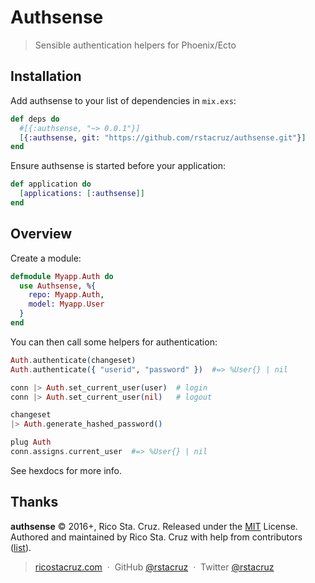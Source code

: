 # Authsense

> Sensible authentication helpers for Phoenix/Ecto

## Installation

Add authsense to your list of dependencies in `mix.exs`:

```elixir
def deps do
  #[{:authsense, "~> 0.0.1"}]
  [{:authsense, git: "https://github.com/rstacruz/authsense.git"}]
end
```

Ensure authsense is started before your application:

```elixir
def application do
  [applications: [:authsense]]
end
```

## Overview

Create a module:

```elixir
defmodule Myapp.Auth do
  use Authsense, %{
    repo: Myapp.Auth,
    model: Myapp.User
  }
end
```

You can then call some helpers for authentication:

```elixir
Auth.authenticate(changeset)
Auth.authenticate({ "userid", "password" })  #=> %User{} | nil

conn |> Auth.set_current_user(user)  # login
conn |> Auth.set_current_user(nil)   # logout
```

```elixir
changeset
|> Auth.generate_hashed_password()
```

```elixir
plug Auth
conn.assigns.current_user  #=> %User{} | nil
```

See hexdocs for more info.

## Thanks

**authsense** © 2016+, Rico Sta. Cruz. Released under the [MIT] License.<br>
Authored and maintained by Rico Sta. Cruz with help from contributors ([list][contributors]).

> [ricostacruz.com](http://ricostacruz.com) &nbsp;&middot;&nbsp;
> GitHub [@rstacruz](https://github.com/rstacruz) &nbsp;&middot;&nbsp;
> Twitter [@rstacruz](https://twitter.com/rstacruz)

[MIT]: http://mit-license.org/
[contributors]: http://github.com/rstacruz/authsense/contributors
